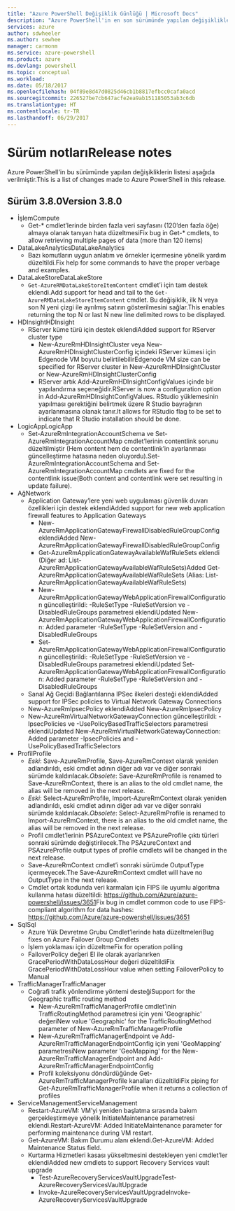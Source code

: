 ```yaml
---
title: "Azure PowerShell Değişiklik Günlüğü | Microsoft Docs"
description: "Azure PowerShell'in en son sürümünde yapılan değişikliklerin geçmişi aşağıda verilmiştir."
services: azure
author: sdwheeler
ms.author: sewhee
manager: carmonm
ms.service: azure-powershell
ms.product: azure
ms.devlang: powershell
ms.topic: conceptual
ms.workload: 
ms.date: 05/18/2017
ms.openlocfilehash: 04f89e8d47d0825d46cb1b8817efbcc0cafa0acd
ms.sourcegitcommit: 226527be7cb647acfe2ea9ab151185053ab3c6db
ms.translationtype: HT
ms.contentlocale: tr-TR
ms.lasthandoff: 06/29/2017
---
```

# <span data-ttu-id="6efbb-103">Sürüm notları</span><span class="sxs-lookup"><span data-stu-id="6efbb-103">Release notes</span></span>
<a id="release-notes" class="xliff"></a>

<span data-ttu-id="6efbb-104">Azure PowerShell'in bu sürümünde yapılan değişikliklerin listesi aşağıda verilmiştir.</span><span class="sxs-lookup"><span data-stu-id="6efbb-104">This is a list of changes made to Azure PowerShell in this release.</span></span>

## <span data-ttu-id="6efbb-105">Sürüm 3.8.0</span><span class="sxs-lookup"><span data-stu-id="6efbb-105">Version 3.8.0</span></span>
<a id="version-380" class="xliff"></a>
* <span data-ttu-id="6efbb-106">İşlem</span><span class="sxs-lookup"><span data-stu-id="6efbb-106">Compute</span></span>
  - <span data-ttu-id="6efbb-107">Get-* cmdlet’lerinde birden fazla veri sayfasını (120’den fazla öğe) almaya olanak tanıyan hata düzeltmesi</span><span class="sxs-lookup"><span data-stu-id="6efbb-107">Fix bug in Get-* cmdlets, to allow retrieving multiple pages of data (more than 120 items)</span></span>
* <span data-ttu-id="6efbb-108">DataLakeAnalytics</span><span class="sxs-lookup"><span data-stu-id="6efbb-108">DataLakeAnalytics</span></span>
  - <span data-ttu-id="6efbb-109">Bazı komutların uygun anlatım ve örnekler içermesine yönelik yardım düzeltildi.</span><span class="sxs-lookup"><span data-stu-id="6efbb-109">Fix help for some commands to have the proper verbage and examples.</span></span>
* <span data-ttu-id="6efbb-110">DataLakeStore</span><span class="sxs-lookup"><span data-stu-id="6efbb-110">DataLakeStore</span></span>
  - <span data-ttu-id="6efbb-111">`Get-AzureRMDataLakeStoreItemContent` cmdlet’i için tam destek eklendi.</span><span class="sxs-lookup"><span data-stu-id="6efbb-111">Add support for head and tail to the `Get-AzureRMDataLakeStoreItemContent` cmdlet.</span></span> <span data-ttu-id="6efbb-112">Bu değişiklik, ilk N veya son N yeni çizgi ile ayrılmış satırın gösterilmesini sağlar.</span><span class="sxs-lookup"><span data-stu-id="6efbb-112">This enables returning the top N or last N new line delimited rows to be displayed.</span></span>
* <span data-ttu-id="6efbb-113">HDInsight</span><span class="sxs-lookup"><span data-stu-id="6efbb-113">HDInsight</span></span>
  - <span data-ttu-id="6efbb-114">RServer küme türü için destek eklendi</span><span class="sxs-lookup"><span data-stu-id="6efbb-114">Added support for RServer cluster type</span></span>
    + <span data-ttu-id="6efbb-115">New-AzureRmHDInsightCluster veya New-AzureRmHDInsightClusterConfig içindeki RServer kümesi için Edgenode VM boyutu belirtilebilir</span><span class="sxs-lookup"><span data-stu-id="6efbb-115">Edgenode VM size can be specified for RServer cluster in New-AzureRmHDInsightCluster or New-AzureRmHDInsightClusterConfig</span></span>
    + <span data-ttu-id="6efbb-116">RServer artık Add-AzureRmHDInsightConfigValues içinde bir yapılandırma seçeneğidir.</span><span class="sxs-lookup"><span data-stu-id="6efbb-116">RServer is now a configuration option in Add-AzureRmHDInsightConfigValues.</span></span> <span data-ttu-id="6efbb-117">RStudio yüklemesinin yapılması gerektiğini belirtmek üzere R Studio bayrağının ayarlanmasına olanak tanır.</span><span class="sxs-lookup"><span data-stu-id="6efbb-117">It allows for RStudio flag to be set to indicate that R Studio installation should be done.</span></span>
* <span data-ttu-id="6efbb-118">LogicApp</span><span class="sxs-lookup"><span data-stu-id="6efbb-118">LogicApp</span></span>
  - <span data-ttu-id="6efbb-119">Set-AzureRmIntegrationAccountSchema ve Set-AzureRmIntegrationAccountMap cmdlet’lerinin contentlink sorunu düzeltilmiştir (Hem content hem de contentlink’in ayarlanması güncelleştirme hatasına neden oluyordu).</span><span class="sxs-lookup"><span data-stu-id="6efbb-119">Set-AzureRmIntegrationAccountSchema and Set-AzureRmIntegrationAccountMap cmdlets are fixed for the contentlink issue(Both content and contentlink were set resulting in update failure).</span></span>
* <span data-ttu-id="6efbb-120">Ağ</span><span class="sxs-lookup"><span data-stu-id="6efbb-120">Network</span></span>
  - <span data-ttu-id="6efbb-121">Application Gateway’lere yeni web uygulaması güvenlik duvarı özellikleri için destek eklendi</span><span class="sxs-lookup"><span data-stu-id="6efbb-121">Added support for new web application firewall features to Application Gateways</span></span>
    + <span data-ttu-id="6efbb-122">New-AzureRmApplicationGatewayFirewallDisabledRuleGroupConfig eklendi</span><span class="sxs-lookup"><span data-stu-id="6efbb-122">Added New-AzureRmApplicationGatewayFirewallDisabledRuleGroupConfig</span></span>
    + <span data-ttu-id="6efbb-123">Get-AzureRmApplicationGatewayAvailableWafRuleSets eklendi (Diğer ad: List-AzureRmApplicationGatewayAvailableWafRuleSets)</span><span class="sxs-lookup"><span data-stu-id="6efbb-123">Added Get-AzureRmApplicationGatewayAvailableWafRuleSets (Alias: List-AzureRmApplicationGatewayAvailableWafRuleSets)</span></span>
    + <span data-ttu-id="6efbb-124">New-AzureRmApplicationGatewayWebApplicationFirewallConfiguration güncelleştirildi: -RuleSetType -RuleSetVersion ve -DisabledRuleGroups parametresi eklendi</span><span class="sxs-lookup"><span data-stu-id="6efbb-124">Updated New-AzureRmApplicationGatewayWebApplicationFirewallConfiguration: Added parameter -RuleSetType -RuleSetVersion and -DisabledRuleGroups</span></span>
    + <span data-ttu-id="6efbb-125">Set-AzureRmApplicationGatewayWebApplicationFirewallConfiguration güncelleştirildi: -RuleSetType -RuleSetVersion ve -DisabledRuleGroups parametresi eklendi</span><span class="sxs-lookup"><span data-stu-id="6efbb-125">Updated Set-AzureRmApplicationGatewayWebApplicationFirewallConfiguration: Added parameter -RuleSetType -RuleSetVersion and -DisabledRuleGroups</span></span>
  - <span data-ttu-id="6efbb-126">Sanal Ağ Geçidi Bağlantılarına IPSec ilkeleri desteği eklendi</span><span class="sxs-lookup"><span data-stu-id="6efbb-126">Added support for IPSec policies to Virtual Network Gateway Connections</span></span>
  - <span data-ttu-id="6efbb-127">New-AzureRmIpsecPolicy eklendi</span><span class="sxs-lookup"><span data-stu-id="6efbb-127">Added New-AzureRmIpsecPolicy</span></span>
  - <span data-ttu-id="6efbb-128">New-AzureRmVirtualNetworkGatewayConnection güncelleştirildi: -IpsecPolicies ve -UsePolicyBasedTrafficSelectors parametresi eklendi</span><span class="sxs-lookup"><span data-stu-id="6efbb-128">Updated New-AzureRmVirtualNetworkGatewayConnection: Added parameter -IpsecPolicies and -UsePolicyBasedTrafficSelectors</span></span>
* <span data-ttu-id="6efbb-129">Profil</span><span class="sxs-lookup"><span data-stu-id="6efbb-129">Profile</span></span>
  - <span data-ttu-id="6efbb-130">*Eski*: Save-AzureRmProfile, Save-AzureRmContext olarak yeniden adlandırıldı, eski cmdlet adının diğer adı var ve diğer sonraki sürümde kaldırılacak.</span><span class="sxs-lookup"><span data-stu-id="6efbb-130">*Obsolete*: Save-AzureRmProfile is renamed to Save-AzureRmContext, there is an alias to the old cmdlet name, the alias will be removed in the next release.</span></span>
  - <span data-ttu-id="6efbb-131">*Eski*: Select-AzureRmProfile, Import-AzureRmContext olarak yeniden adlandırıldı, eski cmdlet adının diğer adı var ve diğer sonraki sürümde kaldırılacak.</span><span class="sxs-lookup"><span data-stu-id="6efbb-131">*Obsolete*: Select-AzureRmProfile is renamed to Import-AzureRmContext, there is an alias to the old cmdlet name, the alias will be removed in the next release.</span></span>
  - <span data-ttu-id="6efbb-132">Profil cmdlet’lerinin PSAzureContext ve PSAzureProfile çıktı türleri sonraki sürümde değiştirilecek.</span><span class="sxs-lookup"><span data-stu-id="6efbb-132">The PSAzureContext and PSAzureProfile output types of profile cmdlets will be changed in the next release.</span></span>
  - <span data-ttu-id="6efbb-133">Save-AzureRmContext cmdlet’i sonraki sürümde OutputType içermeyecek.</span><span class="sxs-lookup"><span data-stu-id="6efbb-133">The Save-AzureRmContext cmdlet will have no OutputType in the next release.</span></span>
  - <span data-ttu-id="6efbb-134">Cmdlet ortak kodunda veri karmaları için FIPS ile uyumlu algoritma kullanma hatası düzeltildi: https://github.com/Azure/azure-powershell/issues/3651</span><span class="sxs-lookup"><span data-stu-id="6efbb-134">Fix bug in cmdlet common code to use FIPS-compliant algorithm for data hashes: https://github.com/Azure/azure-powershell/issues/3651</span></span>
* <span data-ttu-id="6efbb-135">Sql</span><span class="sxs-lookup"><span data-stu-id="6efbb-135">Sql</span></span>
  - <span data-ttu-id="6efbb-136">Azure Yük Devretme Grubu Cmdlet’lerinde hata düzeltmeleri</span><span class="sxs-lookup"><span data-stu-id="6efbb-136">Bug fixes on Azure Failover Group Cmdlets</span></span>
  - <span data-ttu-id="6efbb-137">İşlem yoklaması için düzeltme</span><span class="sxs-lookup"><span data-stu-id="6efbb-137">Fix for operation polling</span></span>
  - <span data-ttu-id="6efbb-138">FailoverPolicy değeri El ile olarak ayarlanırken GracePeriodWithDataLossHour değeri düzeltildi</span><span class="sxs-lookup"><span data-stu-id="6efbb-138">Fix GracePeriodWithDataLossHour value when setting FailoverPolicy to Manual</span></span>
* <span data-ttu-id="6efbb-139">TrafficManager</span><span class="sxs-lookup"><span data-stu-id="6efbb-139">TrafficManager</span></span>
  - <span data-ttu-id="6efbb-140">Coğrafi trafik yönlendirme yöntemi desteği</span><span class="sxs-lookup"><span data-stu-id="6efbb-140">Support for the Geographic traffic routing method</span></span>
    + <span data-ttu-id="6efbb-141">New-AzureRmTrafficManagerProfile cmdlet’inin TrafficRoutingMethod parametresi için yeni 'Geographic' değeri</span><span class="sxs-lookup"><span data-stu-id="6efbb-141">New value 'Geographic' for the TrafficRoutingMethod parameter of New-AzureRmTrafficManagerProfile</span></span>
    + <span data-ttu-id="6efbb-142">New-AzureRmTrafficManagerEndpoint ve Add-AzureRmTrafficManagerEndpointConfig için yeni 'GeoMapping' parametresi</span><span class="sxs-lookup"><span data-stu-id="6efbb-142">New parameter 'GeoMapping' for the New-AzureRmTrafficManagerEndpoint and Add-AzureRmTrafficManagerEndpointConfig</span></span>
    + <span data-ttu-id="6efbb-143">Profil koleksiyonu döndürdüğünde Get-AzureRmTrafficManagerProfile kanalları düzeltildi</span><span class="sxs-lookup"><span data-stu-id="6efbb-143">Fix piping for Get-AzureRmTrafficManagerProfile when it returns a collection of profiles</span></span>
* <span data-ttu-id="6efbb-144">ServiceManagement</span><span class="sxs-lookup"><span data-stu-id="6efbb-144">ServiceManagement</span></span>
  - <span data-ttu-id="6efbb-145">Restart-AzureVM: VM’yi yeniden başlatma sırasında bakım gerçekleştirmeye yönelik InitiateMaintenance parametresi eklendi.</span><span class="sxs-lookup"><span data-stu-id="6efbb-145">Restart-AzureVM: Added InitiateMaintenance parameter for performing maintenance during VM restart.</span></span>
  - <span data-ttu-id="6efbb-146">Get-AzureVM: Bakım Durumu alanı eklendi.</span><span class="sxs-lookup"><span data-stu-id="6efbb-146">Get-AzureVM: Added Maintenance Status field.</span></span>
  - <span data-ttu-id="6efbb-147">Kurtarma Hizmetleri kasası yükseltmesini destekleyen yeni cmdlet’ler eklendi</span><span class="sxs-lookup"><span data-stu-id="6efbb-147">Added new cmdlets to support Recovery Services vault upgrade</span></span>
    + <span data-ttu-id="6efbb-148">Test-AzureRecoveryServicesVaultUpgrade</span><span class="sxs-lookup"><span data-stu-id="6efbb-148">Test-AzureRecoveryServicesVaultUpgrade</span></span>
    + <span data-ttu-id="6efbb-149">Invoke-AzureRecoveryServicesVaultUpgrade</span><span class="sxs-lookup"><span data-stu-id="6efbb-149">Invoke-AzureRecoveryServicesVaultUpgrade</span></span>
